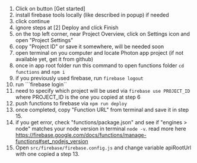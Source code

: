 
1. Click on button [Get started]
2. install firebase tools locally (like described in popup) if needed
3. click continue
4. ignore steps at [2] Deploy and click Finish
5. on the top left corner, near Project Overview, click on Settings icon and open "Project Settings"
6. copy "Project ID" or save it somewhere, will be needed soon
7. open terminal on you computer and locate Photon app project (if not available yet, get it from github)
8. once in app root folder run this command to open functions folder ```cd functions``` and ```npm i```
9. if you previously used firebase, run ```firebase logout```
10. run ```firebase login``
11. need to specify which project will be used via ```firebase use PROJECT_ID``` where PROJECT_ID is the one you copied at step 6
12. push functions to firebase via ```npm run deploy```
13. once completed, copy "Function URL" from terminal and save it in step 15.
14. if you get error, check "functions/package.json" and see if "engines > node" matches your node version in terminal ```node -v```. read more here https://firebase.google.com/docs/functions/manage-functions#set_nodejs_version
15. Open `src/firebase/firebase.config.js` and change variable apiRootUrl with one copied a step 13.
